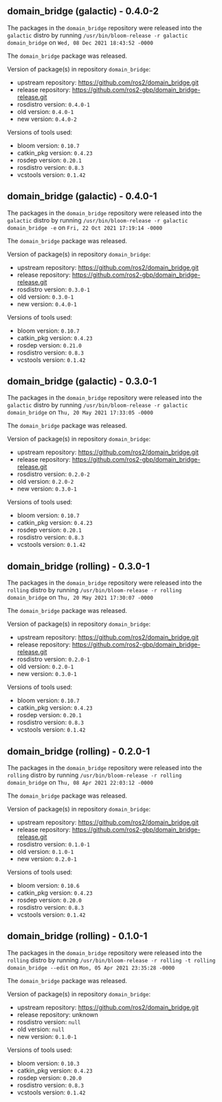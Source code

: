 ## domain_bridge (galactic) - 0.4.0-2

The packages in the `domain_bridge` repository were released into the `galactic` distro by running `/usr/bin/bloom-release -r galactic domain_bridge` on `Wed, 08 Dec 2021 18:43:52 -0000`

The `domain_bridge` package was released.

Version of package(s) in repository `domain_bridge`:

- upstream repository: https://github.com/ros2/domain_bridge.git
- release repository: https://github.com/ros2-gbp/domain_bridge-release.git
- rosdistro version: `0.4.0-1`
- old version: `0.4.0-1`
- new version: `0.4.0-2`

Versions of tools used:

- bloom version: `0.10.7`
- catkin_pkg version: `0.4.23`
- rosdep version: `0.20.1`
- rosdistro version: `0.8.3`
- vcstools version: `0.1.42`


## domain_bridge (galactic) - 0.4.0-1

The packages in the `domain_bridge` repository were released into the `galactic` distro by running `/usr/bin/bloom-release -r galactic domain_bridge -e` on `Fri, 22 Oct 2021 17:19:14 -0000`

The `domain_bridge` package was released.

Version of package(s) in repository `domain_bridge`:

- upstream repository: https://github.com/ros2/domain_bridge.git
- release repository: https://github.com/ros2-gbp/domain_bridge-release.git
- rosdistro version: `0.3.0-1`
- old version: `0.3.0-1`
- new version: `0.4.0-1`

Versions of tools used:

- bloom version: `0.10.7`
- catkin_pkg version: `0.4.23`
- rosdep version: `0.21.0`
- rosdistro version: `0.8.3`
- vcstools version: `0.1.42`


## domain_bridge (galactic) - 0.3.0-1

The packages in the `domain_bridge` repository were released into the `galactic` distro by running `/usr/bin/bloom-release -r galactic domain_bridge` on `Thu, 20 May 2021 17:33:05 -0000`

The `domain_bridge` package was released.

Version of package(s) in repository `domain_bridge`:

- upstream repository: https://github.com/ros2/domain_bridge.git
- release repository: https://github.com/ros2-gbp/domain_bridge-release.git
- rosdistro version: `0.2.0-2`
- old version: `0.2.0-2`
- new version: `0.3.0-1`

Versions of tools used:

- bloom version: `0.10.7`
- catkin_pkg version: `0.4.23`
- rosdep version: `0.20.1`
- rosdistro version: `0.8.3`
- vcstools version: `0.1.42`


## domain_bridge (rolling) - 0.3.0-1

The packages in the `domain_bridge` repository were released into the `rolling` distro by running `/usr/bin/bloom-release -r rolling domain_bridge` on `Thu, 20 May 2021 17:30:07 -0000`

The `domain_bridge` package was released.

Version of package(s) in repository `domain_bridge`:

- upstream repository: https://github.com/ros2/domain_bridge.git
- release repository: https://github.com/ros2-gbp/domain_bridge-release.git
- rosdistro version: `0.2.0-1`
- old version: `0.2.0-1`
- new version: `0.3.0-1`

Versions of tools used:

- bloom version: `0.10.7`
- catkin_pkg version: `0.4.23`
- rosdep version: `0.20.1`
- rosdistro version: `0.8.3`
- vcstools version: `0.1.42`


## domain_bridge (rolling) - 0.2.0-1

The packages in the `domain_bridge` repository were released into the `rolling` distro by running `/usr/bin/bloom-release -r rolling domain_bridge` on `Thu, 08 Apr 2021 22:03:12 -0000`

The `domain_bridge` package was released.

Version of package(s) in repository `domain_bridge`:

- upstream repository: https://github.com/ros2/domain_bridge.git
- release repository: https://github.com/ros2-gbp/domain_bridge-release.git
- rosdistro version: `0.1.0-1`
- old version: `0.1.0-1`
- new version: `0.2.0-1`

Versions of tools used:

- bloom version: `0.10.6`
- catkin_pkg version: `0.4.23`
- rosdep version: `0.20.0`
- rosdistro version: `0.8.3`
- vcstools version: `0.1.42`


## domain_bridge (rolling) - 0.1.0-1

The packages in the `domain_bridge` repository were released into the `rolling` distro by running `/usr/bin/bloom-release -r rolling -t rolling domain_bridge --edit` on `Mon, 05 Apr 2021 23:35:28 -0000`

The `domain_bridge` package was released.

Version of package(s) in repository `domain_bridge`:

- upstream repository: https://github.com/ros2/domain_bridge.git
- release repository: unknown
- rosdistro version: `null`
- old version: `null`
- new version: `0.1.0-1`

Versions of tools used:

- bloom version: `0.10.3`
- catkin_pkg version: `0.4.23`
- rosdep version: `0.20.0`
- rosdistro version: `0.8.3`
- vcstools version: `0.1.42`


